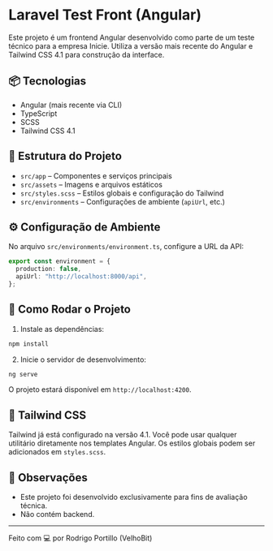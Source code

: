 # Laravel Test Front (Angular)

Este projeto é um frontend Angular desenvolvido como parte de um teste técnico para a empresa Inicie. Utiliza a versão mais recente do Angular e Tailwind CSS 4.1 para construção da interface.

## 📦 Tecnologias

- Angular (mais recente via CLI)
- TypeScript
- SCSS
- Tailwind CSS 4.1

## 📁 Estrutura do Projeto

- `src/app` – Componentes e serviços principais
- `src/assets` – Imagens e arquivos estáticos
- `src/styles.scss` – Estilos globais e configuração do Tailwind
- `src/environments` – Configurações de ambiente (`apiUrl`, etc.)

## ⚙️ Configuração de Ambiente

No arquivo `src/environments/environment.ts`, configure a URL da API:

```ts
export const environment = {
  production: false,
  apiUrl: "http://localhost:8000/api",
};
```

## 🚀 Como Rodar o Projeto

1. Instale as dependências:

```bash
npm install
```

2. Inicie o servidor de desenvolvimento:

```bash
ng serve
```

O projeto estará disponível em `http://localhost:4200`.

## 🎨 Tailwind CSS

Tailwind já está configurado na versão 4.1. Você pode usar qualquer utilitário diretamente nos templates Angular. Os estilos globais podem ser adicionados em `styles.scss`.

## 📌 Observações

- Este projeto foi desenvolvido exclusivamente para fins de avaliação técnica.
- Não contém backend.

---

Feito com 💻 por Rodrigo Portillo (VelhoBit)
